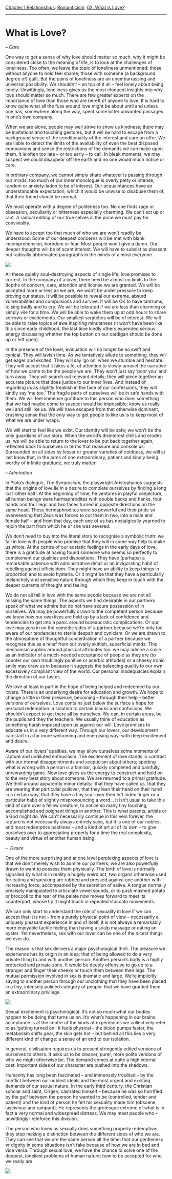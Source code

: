 [Chapter 1.Relationships](https://www.theschooloflife.com/thebookoflife/category/relationships/): [Romanticism](https://www.theschooloflife.com/thebookoflife/category/relationships/romanticism/): [02. What is Love?](https://www.theschooloflife.com/thebookoflife/what-is-love/)

* * *

# What is Love?

_– Care_

One way to get a sense of why love should matter so much, why it might be considered close to the meaning of life, is to look at the challenges of loneliness. Too often, we leave the topic of loneliness unmentioned: those without anyone to hold feel shame; those with someone (a background degree of) guilt. But the pains of loneliness are an unembarrassing and universal possibility. We shouldn’t – on top of it all – feel lonely about being lonely. Unwittingly, loneliness gives us the most eloquent insights into why love should matter so much. There are few greater experts on the importance of love than those who are bereft of anyone to love. It is hard to know quite what all the fuss around love might be about until and unless one has, somewhere along the way, spent some bitter unwanted passages in one’s own company.

When we are alone, people may well strive to show us kindness; there may be invitations and touching gestures, but it will be hard to escape from a background sense of the conditionality of the interest and care on offer. We are liable to detect the limits of the availability of even the best disposed companions and sense the restrictions of the demands we can make upon them. It is often too late – or too early – to call. In bleak moments, we may suspect we could disappear off the earth and no one would much notice or care.

In ordinary company, we cannot simply share whatever is passing through our minds: too much of our inner monologue is overly petty or intense, random or anxiety-laden to be of interest. Our acquaintances have an understandable expectation, which it would be unwise to disabuse them of, that their friend should be normal.

We must operate with a degree of politeness too. No one finds rage or obsession, peculiarity or bitterness especially charming. We can’t act up or rant. A radical editing of our true selves is the price we must pay for conviviality.

We have to accept too that much of who we are won’t readily be understood. Some of our deepest concerns will be met with blank incomprehension, boredom or fear. Most people won’t give a damn. Our deeper thoughts will be of scant interest. We will have to subsist as pleasant but radically abbreviated paragraphs in the minds of almost everyone.

![](https://www.theschooloflife.com/thebookoflife/wp-content/uploads/2017/01/Vincent_van_Gogh_-_La_Berceuse_Woman_Rocking_a_Cradle_Augustine-Alix_Pellicot_Roulin_1851%E2%80%931930-816x1024.jpg)

All these quietly soul-destroying aspects of single life, love promises to correct. In the company of a lover, there need be almost no limits to the depths of concern, care, attention and license we are granted. We will be accepted more or less as we are; we won’t be under pressure to keep proving our status. It will be possible to reveal our extreme, absurd vulnerabilities and compulsions and survive. It will be OK to have tantrums, to sing badly and to cry. We will be tolerated if we are less than charming or simply vile for a time. We will be able to wake them up at odd hours to share sorrows or excitements. Our smallest scratches will be of interest. We will be able to raise topics of awe inspiring minuteness (it won’t have been like this since early childhood, the last time kindly others expended serious energy discussing whether the top button on our cardigan should be done up or left open).

In the presence of the lover, evaluation will no longer be so swift and cynical. They will lavish time. As we tentatively allude to something, they will get eager and excited. They will say ‘go on’ when we stumble and hesitate. They will accept that it takes a lot of attention to slowly unravel the narrative of how we came to be the people we are. They won’t just say ‘poor you’ and turn away. They will search out relevant details; they will piece together an accurate picture that does justice to our inner lives. And instead of regarding us as slightly freakish in the face of our confessions, they will kindly say ‘me too.’ The fragile parts of ourselves will be in safe hands with them. We will feel immense gratitude to this person who does something that we had maybe come to suspect would be impossible: know us really well and still like us. We will have escaped from that otherwise dominant, crushing sense that the only way to get people to like us is to keep most of what we are under wraps.

We will start to feel like we exist. Our identity will be safe; we won’t be the only guardians of our story. When the world’s disinterest chills and erodes us, we will be able to return to the lover to be put back together again, reflected back to ourselves in terms that reassure and console us. Surrounded on all sides by lesser or greater varieties of coldness, we will at last know that, in the arms of one extraordinary, patient and kindly being worthy of infinite gratitude, we truly matter.

_– Admiration_

In Plato’s dialogue, _The Symposium_, the playwright Aristophanes suggests that the origins of love lie in a desire to complete ourselves by finding a long lost ‘other half’. At the beginning of time, he ventures in playful conjecture, all human beings were hermaphrodites with double backs and flanks, four hands and four legs and two faces turned in opposite directions on the same head. These hermaphrodites were so powerful and their pride so overweening that Zeus was forced to cut them in two, into a male and female half – and from that day, each one of us has nostalgically yearned to rejoin the part from which he or she was severed.

We don’t need to buy into the literal story to recognise a symbolic truth: we fall in love with people who promise that they will in some way help to make us whole. At the centre of our ecstatic feelings in the early days of love, there is a gratitude at having found someone who seems so perfectly to complement our qualities and dispositions. They have (perhaps) a remarkable patience with administrative detail or an invigorating habit of rebelling against officialdom. They might have an ability to keep things in proportion and to avoid hysteria. Or it might be that they have a particularly melancholy and sensitive nature through which they keep in touch with the deeper currents of thought and feeling.

We do not all fall in love with the same people because we are not all missing the same things. The aspects we find desirable in our partners speak of what we admire but do not have secure possession of in ourselves. We may be powerfully drawn to the competent person because we know how our own lives are held up by a lack of confidence and tendencies to get into a panic around bureaucratic complications. Or our love may zero in on the comedic sides of a partner because we’re only too aware of our tendencies to sterile despair and cynicism. Or we are drawn to the atmosphere of thoughtful concentration of a partner because we recognise this as a relief from our overly skittish, superficial minds. This mechanism applies around physical attributes too: we may admire a smile as an indicator of a much-needed acceptance of people as they are (to counter our own troublingly punitive or acerbic attitudes) or a cheeky ironic smile may draw us in because it suggests the balancing quality to our own excessively compliant view of the world. Our personal inadequacies explain the direction of our tastes.

We love at least in part in the hope of being helped and redeemed by our lovers. There is an underlying desire for education and growth. We hope to change a little in their presence, becoming – through their help – better versions of ourselves. Love contains just below the surface a hope for personal redemption: a solution to certain blocks and confusions. We shouldn’t expect to get there all by ourselves. We can, in certain areas, be the pupils and they the teachers. We usually think of education as something harsh imposed upon us against our will. Love promises to educate us in a very different way. Through our lovers, our development can start in a far more welcoming and energising way: with deep excitement and desire.

Aware of our lovers’ qualities, we may allow ourselves some moments of rapture and undiluted enthusiasm. The excitement of love stands in contrast with our normal disappointments and scepticism about others; spotting what is wrong with a person is a familiar, quickly completed and painfully unrewarding game. Now love gives us the energy to construct and hold on to the very best story about someone. We are returned to a primal gratitude. We thrill around apparently minor details: &nbsp;that they have called us, that they are wearing that particular pullover, that they lean their head on their hand in a certain way, that they have a tiny scar over their left index finger or a particular habit of slightly mispronouncing a word… It isn’t usual to take this kind of care over a fellow creature, to notice so many tiny touching, accomplished and poignant things in another. This is what parents, artists or a God might do. We can’t necessarily continue in this vein forever, the rapture is not necessarily always entirely sane, but it is one of our noblest and most redemptive pastimes – and a kind of art all of its own – to give ourselves over to appreciating properly for a time the real complexity, beauty and virtue of another human being.

_– &nbsp;Desire_

One of the more surprising and at one level perplexing aspects of love is that we don’t merely wish to admire our partners; we are also powerfully drawn to want to possess them physically. The birth of love is normally signalled by what is in reality a hugely weird act; two organs otherwise used for eating and speaking are rubbed and pressed against one another with increasing force, accompanied by the secretion of saliva. A tongue normally precisely manipulated to articulate vowel sounds, or to push mashed potato or broccoli to the rear of the palate now moves forward to meet its counterpart, whose tip it might touch in repeated staccato movements.

We can only start to understand the role of sexuality in love if we can accept that it is not – from a purely physical point of view – necessarily a uniquely pleasant experience in and of itself, it is not always a remarkably more enjoyable tactile feeling than having a scalp massage or eating an oyster. Yet nevertheless, sex with our lover can be one of the nicest things we ever do.

The reason is that sex delivers a major psychological thrill. The pleasure we experience has its origin in an idea: that of being allowed to do a very private thing to and with another person. Another person’s body is a highly protected and private zone. It would be deeply offensive to go up to a stranger and finger their cheeks or touch them between their legs. The mutual permission involved in sex is dramatic and large. We’re implicitly saying to another person through our unclothing that they have been placed in a tiny, intensely policed category of people: that we have granted them an extraordinary privilege.

![](https://dantebea.files.wordpress.com/2016/01/egon-schiele-couple-embracing-1911.jpg?w=549&h=873)

Sexual excitement is psychological. It’s not so much what our bodies happen to be doing that turns us on. It’s what’s happening in our brains: acceptance is at the centre of the kinds of experiences we collectively refer to as ‘getting turned on.’ It feels physical – the blood pumps faster, the metabolism shifts gear, the skin gets hot – but behind all this lies a very different kind of change: a sense of an end to our isolation.

In general, civilisation requires us to present stringently edited versions of ourselves to others. It asks us to be cleaner, purer, more polite versions of who we might otherwise be. The demand comes at quite a high internal cost. Important sides of our character are pushed into the shadows.

Humanity has long been fascinated – and immensely troubled – by the conflict between our noblest ideals and the most urgent and exciting demands of our sexual nature. In the early third century, the Christian scholar and saint, Origen, castrated himself – because he was so horrified by the gulf between the person he wanted to be (controlled, tender and patient) and the kind of person he felt his sexuality made him (obscene, lascivious and rampant). He represents the grotesque extreme of what is in fact a very normal and widespread distress. We may meet people who – unwittingly- reinforce this division.

The person who loves us sexually does something properly redemptive: they stop making a distinction between the different sides of who we are. They can see that we are the same person all the time; that our gentleness or dignity in some situations isn’t fake because of how we are in bed and vice versa. Through sexual love, we have the chance to solve one of the deepest, loneliest problems of human nature: how to be accepted for who we really are.

[![](https://img.youtube.com/vi/X7hKC01e-NQ/0.jpg)](https://www.youtube.com/embed/X7hKC01e-NQ '')
